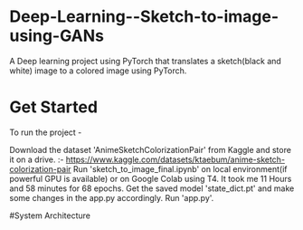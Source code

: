 # Deep-Learning--Sketch-to-image-using-GANs

A Deep learning project using PyTorch that translates a sketch(black and white) image to a colored image using PyTorch.

# Get Started
To run the project -

Download the dataset 'AnimeSketchColorizationPair' from Kaggle and store it on a drive. :- https://www.kaggle.com/datasets/ktaebum/anime-sketch-colorization-pair
Run 'sketch_to_image_final.ipynb' on local environment(if powerful GPU is available) or on Google Colab using T4. It took me 11 Hours and 58 minutes for 68 epochs.
Get the saved model 'state_dict.pt' and make some changes in the app.py accordingly.
Run 'app.py'.


#System Architecture
